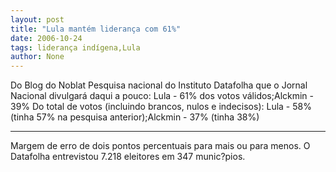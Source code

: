 ```yaml
---
layout: post
title: "Lula mantém liderança com 61%"
date: 2006-10-24
tags: liderança indígena,Lula
author: None
---
```

Do Blog do Noblat
Pesquisa nacional do Instituto Datafolha que o Jornal Nacional divulgará daqui a pouco:
Lula - 61% dos votos válidos;Alckmin - 39%
Do total de votos (incluindo brancos, nulos e indecisos):
Lula - 58% (tinha 57% na pesquisa anterior);Alckmin - 37% (tinha 38%)
________________
Margem de erro de dois pontos percentuais para mais ou para menos. O Datafolha entrevistou 7.218 eleitores em 347 munic?pios. 